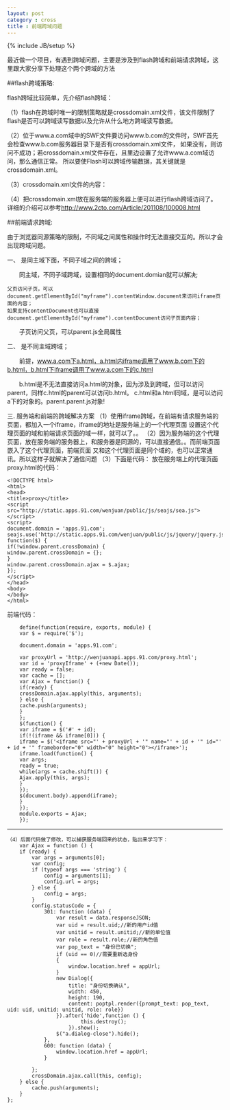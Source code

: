 ```yaml
---
layout: post
category : cross
title : 前端跨域问题
---
```

{% include JB/setup %}

最近做一个项目，有遇到跨域问题，主要是涉及到flash跨域和前端请求跨域，这里跟大家分享下处理这个两个跨域的方法

##flash跨域策略:

flash跨域比较简单，先介绍flash跨域：

   （1）flash在跨域时唯一的限制策略就是crossdomain.xml文件，该文件限制了flash是否可以跨域读写数据以及允许从什么地方跨域读写数据。

   （2）位于www.a.com域中的SWF文件要访问www.b.com的文件时，SWF首先会检查www.b.com服务器目录下是否有crossdomain.xml文件，
如果没有，则访问不成功；若crossdomain.xml文件存在，且里边设置了允许www.a.com域访问，那么通信正常。
所以要使Flash可以跨域传输数据，其关键就是crossdomain.xml。

   （3）crossdomain.xml文件的内容：
		<?xml version="1.0"?>
        <!DOCTYPE cross-domain-policy SYSTEM "/xml/dtds/cross-domain-policy.dtd">
        <cross-domain-policy>
        <allow-access-from domain="*" to-ports="*" />
        </cross-domain-policy>
    
   （4）把crossdomain.xml放在服务端的服务器上便可以进行flash跨域访问了。
详细的介绍可以参考<http://www.2cto.com/Article/201108/100008.html>

##前端请求跨域:

由于浏览器同源策略的限制，不同域之间属性和操作时无法直接交互的。所以才会出现跨域问题。
     
一、 是同主域下面，不同子域之间的跨域；

　　同主域，不同子域跨域，设置相同的document.domian就可以解决;

    父页访问子页，可以document.getElementById("myframe").contentWindow.document来访问iframe页面的内容；
	如果支持contentDocument也可以直接document.getElementById("myframe").contentDocument访问子页面内容；

　　子页访问父页，可以parent.js全局属性

二、 是不同主域跨域；

　　前提，www.a.com下a.html，a.html内iframe调用了www.b.com下的b.html，b.html下iframe调用了www.a.com下的c.html

　　b.html是不无法直接访问a.html的对象，因为涉及到跨域，但可以访问parent，同样c.html的parent可以访问b.html。
    c.html和a.html同域，是可以访问a下的对象的。parent.parent.js对象!
	
三. 服务端和前端的跨域解决方案
   （1）使用iframe跨域，在前端有请求服务端的页面，都加入一个iframe，iframe的地址是服务端上的一个代理页面
  设置这个代理页面的域和前端请求页面的域一样，就可以了。。
  （2）因为服务端的这个代理页面，放在服务端的服务器上，和服务器是同源的，可以直接通信。。而前端页面嵌入了这个代理页面，前端页面
  又和这个代理页面是同个域的，也可以正常通讯。所以这样子就解决了通信问题
  （3）下面是代码：
  放在服务端上的代理页面proxy.html的代码：
					
    <!DOCTYPE html>
    <html>
    <head>
    <title>proxy</title>
    <script src="http://static.apps.91.com/wenjuan/public/js/seajs/sea.js"></script>
    <script>
    document.domain = 'apps.91.com';
    seajs.use('http://static.apps.91.com/wenjuan/public/js/jquery/jquery.js', function($) {
    if(!window.parent.crossDomain) {
    window.parent.crossDomain = {};
    }
    window.parent.crossDomain.ajax = $.ajax;
    });
    </script>
    </head>
    <body>
    </body>
    </html>
	
前端代码：

		define(function(require, exports, module) {
		var $ = require('$');

		document.domain = 'apps.91.com';

		var proxyUrl = 'http://wenjuanapi.apps.91.com/proxy.html';
		var id = 'proxyIframe' + (+new Date());
		var ready = false;
		var cache = [];
		var Ajax = function() {
		if(ready) {
		crossDomain.ajax.apply(this, arguments);
		} else {
		cache.push(arguments);
		}
		};
		$(function() {
		var iframe = $('#' + id);
		if(!(iframe && iframe[0])) {
		iframe = $('<iframe src="' + proxyUrl + '" name="' + id + '" id="' + id + '" frameborder="0" width="0" height="0"></iframe>');
		iframe.load(function() {
		var args;
		ready = true;
		while(args = cache.shift()) {
		Ajax.apply(this, args);
		}
		});
		$(document.body).append(iframe);
		}
		});
		module.exports = Ajax;
		});
---------------------------------------------------------------------------------
	（4）后面代码做了修改，可以捕获服务端回来的状态，贴出来学习下：
		var Ajax = function () {
        if (ready) {
            var args = arguments[0];
            var config;
            if (typeof args === 'string') {
                config = arguments[1];
                config.url = args;
            } else {
                config = args;
            }
            config.statusCode = {
                301: function (data) {
                    var result = data.responseJSON;
                    var uid = result.uid;//新的用户id值
                    var unitid = result.unitid;//新的单位值
                    var role = result.role;//新的角色值
                    var pop_text = "身份已切换";
                    if (uid == 0)//需要重新选身份
                    {
                        window.location.href = appUrl;
                    }
                    new Dialog({
                        title: "身份切换确认",
                        width: 450,
                        height: 190,
                        content: poptpl.render({prompt_text: pop_text, uid: uid, unitid: unitid, role: role})
                    }).after('hide',function () {
                            this.destroy();
                        }).show();
                    $("a.dialog-close").hide();
                },
                600: function (data) {
                    window.location.href = appUrl;
                }

            };
            crossDomain.ajax.call(this, config);
        } else {
            cache.push(arguments);
        }
    };
	

	
      
  
  




